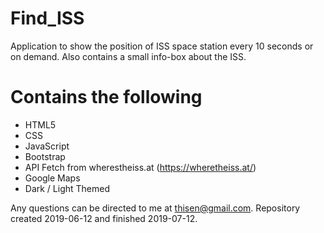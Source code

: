 # Find_ISS
Application to show the position of ISS space station every 10 seconds or on demand. Also contains a small info-box about the ISS.

# Contains the following
* HTML5
* CSS
* JavaScript
* Bootstrap
* API Fetch from wherestheiss.at (https://wheretheiss.at/)
* Google Maps
* Dark / Light Themed

Any questions can be directed to me at thisen@gmail.com.
Repository created 2019-06-12 and finished 2019-07-12.
